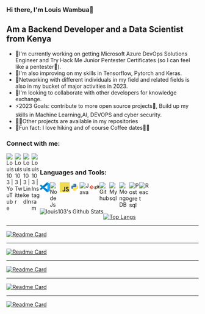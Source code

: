 ### Hi there, I'm Louis Wambua👋 

## Am a Backend Developer and a Data Scientist from Kenya
- 🌱I'm currently working on getting Microsoft Azure DevOps Solutions Engineer and Try Hack Me Junior Pentester Certificates (so I can feel like a pentester🤣).
- 🌱I'm also improving on my skills in Tensorflow, Pytorch and Keras.
- 🌱Networking with different individuals in my field and related fields is also in my bucket of major activities in 2023.
- 👯I'm looking to collaborate with other developers for knowledge exchange.
- ⚡2023 Goals: contribute to more open source projects🥅, Build up my skills in Machine Learning,AI, DEVOPS and cyber security.
- 👨‍💻Other projects are available in my repositories
- 🌱Fun fact: I love hiking and of course Coffee dates🤣🤣

### Connect with me:

[<img align="left" alt="Louis103 | YouTube" width="22px" src="https://cdn.jsdelivr.net/npm/simple-icons@v3/icons/youtube.svg" />][youtube]
[<img align="left" alt="Louis103 | Twitter" width="22px" src="https://cdn.jsdelivr.net/npm/simple-icons@v3/icons/twitter.svg" />][twitter]
[<img align="left" alt="Louis103 | LinkedIn" width="22px" src="https://cdn.jsdelivr.net/npm/simple-icons@v3/icons/linkedin.svg" />][linkedin]
[<img align="left" alt="Louis103 | Instagram" width="22px" src="https://cdn.jsdelivr.net/npm/simple-icons@v3/icons/instagram.svg" />][instagram]

<br />

### Languages and Tools:

<img align="left" alt="Visual Studio Code" width="26px" src="https://raw.githubusercontent.com/github/explore/80688e429a7d4ef2fca1e82350fe8e3517d3494d/topics/visual-studio-code/visual-studio-code.png" />
<img align="left" alt="Node Js" width="26px" src="https://cdn.jsdelivr.net/gh/devicons/devicon/icons/nodejs/nodejs-original.svg" />
<img align="left" alt="Javascript" width="26px" src="https://raw.githubusercontent.com/github/explore/80688e429a7d4ef2fca1e82350fe8e3517d3494d/topics/javascript/javascript.png" />
<img align="left" alt="Python" width="26px" src="https://raw.githubusercontent.com/github/explore/80688e429a7d4ef2fca1e82350fe8e3517d3494d/topics/python/python.png" />
<img align="left" alt="Java" width="26px" src="https://freepngimg.com/thumb/java/3-2-java-free-download-png.png" />
<img align="left" alt="Git Control" width="26px" src="https://raw.githubusercontent.com/github/explore/80688e429a7d4ef2fca1e82350fe8e3517d3494d/topics/git/git.png" />
<img align="left" alt="Github" width="26px" src="https://user-images.githubusercontent.com/3369400/139448065-39a229ba-4b06-434b-bc67-616e2ed80c8f.png" />
<img align="left" alt="Mysql" width="26px" src="https://cdn.jsdelivr.net/gh/devicons/devicon/icons/mysql/mysql-original.svg" />
<img align="left" alt="MongoDB" width="26px" src="https://cdn.jsdelivr.net/gh/devicons/devicon/icons/mongodb/mongodb-original.svg" />
<img align="left" alt="Postgresql" width="26px" src="https://www.postgresql.org/media/img/about/press/elephant.png" />
<img align="left" alt="React" width="26px" src="https://cdn.jsdelivr.net/gh/devicons/devicon/icons/react/react-original.svg" />

<br />
<br />
<img align="left" alt="louis103's Github Stats" src="https://github-readme-stats.vercel.app/api?username=louis103&show_icons=true&hide_border=true&theme=radical"/>

<br />
<br />

[![Top Langs](https://github-readme-stats.vercel.app/api/top-langs/?username=louis103&layout=compact)](https://github.com/anuraghazra/github-readme-stats)

---

[![Readme Card](https://github-readme-stats.vercel.app/api/pin/?username=louis103&repo=Dataframe-viewer)](https://github.com/louis103/Dataframe-viewer)

---
[![Readme Card](https://github-readme-stats.vercel.app/api/pin/?username=louis103&repo=Twitter-Sentiment-Analysis)](https://github.com/louis103/Twitter-Sentiment-Analysis)

---
[![Readme Card](https://github-readme-stats.vercel.app/api/pin/?username=louis103&repo=Fake-URL-Predictor-WebApp-Files)](https://github.com/louis103/Fake-URL-Predictor-WebApp-Files)

---
[![Readme Card](https://github-readme-stats.vercel.app/api/pin/?username=louis103&repo=FAST-API-Tutorial)](https://github.com/louis103/FAST-API-Tutorial)

---
[![Readme Card](https://github-readme-stats.vercel.app/api/pin/?username=louis103&repo=Python-Flask-Shop-API )](https://github.com/louis103/Python-Flask-Shop-API)

[website]: https://fakeurlpredictor.herokuapp.com/
[ytplaylist]: https://www.youtube.com/playlist?list=PLyjVytqeU0gVd7AV3koMN-dXbG-OuF6_2
[youtube]: https://www.youtube.com/channel/UCtRJ9ZehnIURqqARLS9PSiQ
[twitter]: https://twitter.com/luideveloper
[linkedin]: https://www.linkedin.com/in/louis-wambua-5a6b91226/
[instagram]: https://www.instagram.com/wambualouis/
